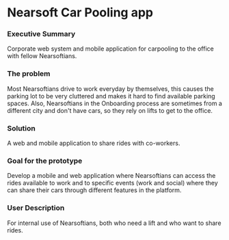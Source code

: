 # Nearsoft Car Pooling app

### Executive Summary
Corporate web system and mobile application for carpooling to the office with fellow Nearsoftians.

### The problem
Most Nearsoftians drive to work everyday by themselves, this causes the parking lot to be very cluttered and makes it hard to find available parking spaces. Also, Nearsoftians in the Onboarding process are sometimes from a different city and don't have cars, so they rely on lifts to get to the office. 

### Solution
A web and mobile application to share rides with co-workers.

### Goal for the prototype
Develop a mobile and web application where Nearsoftians can access the rides available to work and to specific events (work and social) where they can share their cars through different features in the platform. 

### User Description
For internal use of Nearsoftians, both who need a lift and who want to share rides. 
